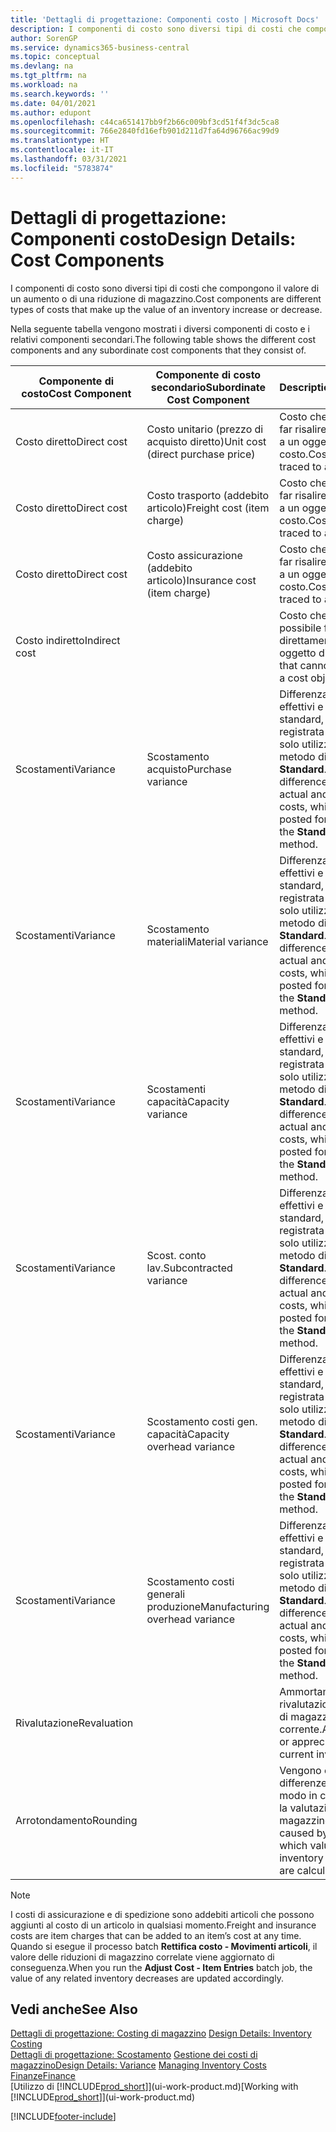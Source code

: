 ```yaml
---
title: 'Dettagli di progettazione: Componenti costo | Microsoft Docs'
description: I componenti di costo sono diversi tipi di costi che compongono il valore di un aumento o di una riduzione di magazzino.
author: SorenGP
ms.service: dynamics365-business-central
ms.topic: conceptual
ms.devlang: na
ms.tgt_pltfrm: na
ms.workload: na
ms.search.keywords: ''
ms.date: 04/01/2021
ms.author: edupont
ms.openlocfilehash: c44ca651417bb9f2b66c009bf3cd51f4f3dc5ca8
ms.sourcegitcommit: 766e2840fd16efb901d211d7fa64d96766ac99d9
ms.translationtype: HT
ms.contentlocale: it-IT
ms.lasthandoff: 03/31/2021
ms.locfileid: "5783874"
---
```

# <a name="design-details-cost-components"></a><span data-ttu-id="f0a25-103">Dettagli di progettazione: Componenti costo</span><span class="sxs-lookup"><span data-stu-id="f0a25-103">Design Details: Cost Components</span></span>
<span data-ttu-id="f0a25-104">I componenti di costo sono diversi tipi di costi che compongono il valore di un aumento o di una riduzione di magazzino.</span><span class="sxs-lookup"><span data-stu-id="f0a25-104">Cost components are different types of costs that make up the value of an inventory increase or decrease.</span></span>  

 <span data-ttu-id="f0a25-105">Nella seguente tabella vengono mostrati i diversi componenti di costo e i relativi componenti secondari.</span><span class="sxs-lookup"><span data-stu-id="f0a25-105">The following table shows the different cost components and any subordinate cost components that they consist of.</span></span>  

|<span data-ttu-id="f0a25-106">Componente di costo</span><span class="sxs-lookup"><span data-stu-id="f0a25-106">Cost Component</span></span>|<span data-ttu-id="f0a25-107">Componente di costo secondario</span><span class="sxs-lookup"><span data-stu-id="f0a25-107">Subordinate Cost Component</span></span>|<span data-ttu-id="f0a25-108">Description</span><span class="sxs-lookup"><span data-stu-id="f0a25-108">Description</span></span>|  
|--------------------|--------------------------------|---------------------------------------|  
|<span data-ttu-id="f0a25-109">Costo diretto</span><span class="sxs-lookup"><span data-stu-id="f0a25-109">Direct cost</span></span>|<span data-ttu-id="f0a25-110">Costo unitario (prezzo di acquisto diretto)</span><span class="sxs-lookup"><span data-stu-id="f0a25-110">Unit cost (direct purchase price)</span></span>|<span data-ttu-id="f0a25-111">Costo che è possibile far risalire direttamente a un oggetto di costo.</span><span class="sxs-lookup"><span data-stu-id="f0a25-111">Cost that can be traced to a cost object.</span></span>|  
|<span data-ttu-id="f0a25-112">Costo diretto</span><span class="sxs-lookup"><span data-stu-id="f0a25-112">Direct cost</span></span>|<span data-ttu-id="f0a25-113">Costo trasporto (addebito articolo)</span><span class="sxs-lookup"><span data-stu-id="f0a25-113">Freight cost (item charge)</span></span>|<span data-ttu-id="f0a25-114">Costo che è possibile far risalire direttamente a un oggetto di costo.</span><span class="sxs-lookup"><span data-stu-id="f0a25-114">Cost that can be traced to a cost object.</span></span>|  
|<span data-ttu-id="f0a25-115">Costo diretto</span><span class="sxs-lookup"><span data-stu-id="f0a25-115">Direct cost</span></span>|<span data-ttu-id="f0a25-116">Costo assicurazione (addebito articolo)</span><span class="sxs-lookup"><span data-stu-id="f0a25-116">Insurance cost (item charge)</span></span>|<span data-ttu-id="f0a25-117">Costo che è possibile far risalire direttamente a un oggetto di costo.</span><span class="sxs-lookup"><span data-stu-id="f0a25-117">Cost that can be traced to a cost object.</span></span>|  
|<span data-ttu-id="f0a25-118">Costo indiretto</span><span class="sxs-lookup"><span data-stu-id="f0a25-118">Indirect cost</span></span>||<span data-ttu-id="f0a25-119">Costo che non è possibile far risalire direttamente a un oggetto di costo.</span><span class="sxs-lookup"><span data-stu-id="f0a25-119">Cost that cannot be traced to a cost object.</span></span>|  
|<span data-ttu-id="f0a25-120">Scostamenti</span><span class="sxs-lookup"><span data-stu-id="f0a25-120">Variance</span></span>|<span data-ttu-id="f0a25-121">Scostamento acquisto</span><span class="sxs-lookup"><span data-stu-id="f0a25-121">Purchase variance</span></span>|<span data-ttu-id="f0a25-122">Differenza tra costi effettivi e costi standard, che viene registrata per gli articoli solo utilizzando il metodo di costing **Standard**.</span><span class="sxs-lookup"><span data-stu-id="f0a25-122">The difference between actual and standard costs, which is only posted for items using the **Standard** costing method.</span></span>|  
|<span data-ttu-id="f0a25-123">Scostamenti</span><span class="sxs-lookup"><span data-stu-id="f0a25-123">Variance</span></span>|<span data-ttu-id="f0a25-124">Scostamento materiali</span><span class="sxs-lookup"><span data-stu-id="f0a25-124">Material variance</span></span>|<span data-ttu-id="f0a25-125">Differenza tra costi effettivi e costi standard, che viene registrata per gli articoli solo utilizzando il metodo di costing **Standard**.</span><span class="sxs-lookup"><span data-stu-id="f0a25-125">The difference between actual and standard costs, which is only posted for items using the **Standard** costing method.</span></span>|  
|<span data-ttu-id="f0a25-126">Scostamenti</span><span class="sxs-lookup"><span data-stu-id="f0a25-126">Variance</span></span>|<span data-ttu-id="f0a25-127">Scostamenti capacità</span><span class="sxs-lookup"><span data-stu-id="f0a25-127">Capacity variance</span></span>|<span data-ttu-id="f0a25-128">Differenza tra costi effettivi e costi standard, che viene registrata per gli articoli solo utilizzando il metodo di costing **Standard**.</span><span class="sxs-lookup"><span data-stu-id="f0a25-128">The difference between actual and standard costs, which is only posted for items using the **Standard** costing method.</span></span>|  
|<span data-ttu-id="f0a25-129">Scostamenti</span><span class="sxs-lookup"><span data-stu-id="f0a25-129">Variance</span></span>|<span data-ttu-id="f0a25-130">Scost. conto lav.</span><span class="sxs-lookup"><span data-stu-id="f0a25-130">Subcontracted variance</span></span>|<span data-ttu-id="f0a25-131">Differenza tra costi effettivi e costi standard, che viene registrata per gli articoli solo utilizzando il metodo di costing **Standard**.</span><span class="sxs-lookup"><span data-stu-id="f0a25-131">The difference between actual and standard costs, which is only posted for items using the **Standard** costing method.</span></span>|  
|<span data-ttu-id="f0a25-132">Scostamenti</span><span class="sxs-lookup"><span data-stu-id="f0a25-132">Variance</span></span>|<span data-ttu-id="f0a25-133">Scostamento costi gen. capacità</span><span class="sxs-lookup"><span data-stu-id="f0a25-133">Capacity overhead variance</span></span>|<span data-ttu-id="f0a25-134">Differenza tra costi effettivi e costi standard, che viene registrata per gli articoli solo utilizzando il metodo di costing **Standard**.</span><span class="sxs-lookup"><span data-stu-id="f0a25-134">The difference between actual and standard costs, which is only posted for items using the **Standard** costing method.</span></span>|  
|<span data-ttu-id="f0a25-135">Scostamenti</span><span class="sxs-lookup"><span data-stu-id="f0a25-135">Variance</span></span>|<span data-ttu-id="f0a25-136">Scostamento costi generali produzione</span><span class="sxs-lookup"><span data-stu-id="f0a25-136">Manufacturing overhead variance</span></span>|<span data-ttu-id="f0a25-137">Differenza tra costi effettivi e costi standard, che viene registrata per gli articoli solo utilizzando il metodo di costing **Standard**.</span><span class="sxs-lookup"><span data-stu-id="f0a25-137">The difference between actual and standard costs, which is only posted for items using the **Standard** costing method.</span></span>|  
|<span data-ttu-id="f0a25-138">Rivalutazione</span><span class="sxs-lookup"><span data-stu-id="f0a25-138">Revaluation</span></span>||<span data-ttu-id="f0a25-139">Ammortamento o rivalutazione del valore di magazzino corrente.</span><span class="sxs-lookup"><span data-stu-id="f0a25-139">A depreciation or appreciation of the current inventory value.</span></span>|  
|<span data-ttu-id="f0a25-140">Arrotondamento</span><span class="sxs-lookup"><span data-stu-id="f0a25-140">Rounding</span></span>||<span data-ttu-id="f0a25-141">Vengono calcolate le differenze causate dal modo in cui diminuisce la valutazione del magazzino.</span><span class="sxs-lookup"><span data-stu-id="f0a25-141">Residuals caused by the way in which valuation of inventory decreases are calculated.</span></span>|  

> [!NOTE]  
>  <span data-ttu-id="f0a25-142">I costi di assicurazione e di spedizione sono addebiti articoli che possono aggiunti al costo di un articolo in qualsiasi momento.</span><span class="sxs-lookup"><span data-stu-id="f0a25-142">Freight and insurance costs are item charges that can be added to an item’s cost at any time.</span></span> <span data-ttu-id="f0a25-143">Quando si esegue il processo batch **Rettifica costo - Movimenti articoli**, il valore delle riduzioni di magazzino correlate viene aggiornato di conseguenza.</span><span class="sxs-lookup"><span data-stu-id="f0a25-143">When you run the **Adjust Cost - Item Entries** batch job, the value of any related inventory decreases are updated accordingly.</span></span>  

## <a name="see-also"></a><span data-ttu-id="f0a25-144">Vedi anche</span><span class="sxs-lookup"><span data-stu-id="f0a25-144">See Also</span></span>  
 <span data-ttu-id="f0a25-145">[Dettagli di progettazione: Costing di magazzino](design-details-inventory-costing.md) </span><span class="sxs-lookup"><span data-stu-id="f0a25-145">[Design Details: Inventory Costing](design-details-inventory-costing.md) </span></span>  
 <span data-ttu-id="f0a25-146">[Dettagli di progettazione: Scostamento](design-details-variance.md) [Gestione dei costi di magazzino](finance-manage-inventory-costs.md)</span><span class="sxs-lookup"><span data-stu-id="f0a25-146">[Design Details: Variance](design-details-variance.md) [Managing Inventory Costs](finance-manage-inventory-costs.md)</span></span>  
 [<span data-ttu-id="f0a25-147">Finanze</span><span class="sxs-lookup"><span data-stu-id="f0a25-147">Finance</span></span>](finance.md)  
 <span data-ttu-id="f0a25-148">[Utilizzo di [!INCLUDE[prod_short](includes/prod_short.md)]](ui-work-product.md)</span><span class="sxs-lookup"><span data-stu-id="f0a25-148">[Working with [!INCLUDE[prod_short](includes/prod_short.md)]](ui-work-product.md)</span></span>  


[!INCLUDE[footer-include](includes/footer-banner.md)]